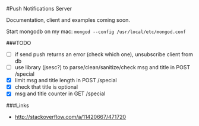 #Push Notifications Server

Documentation, client and examples coming soon.

Start mongodb on my mac: `mongod --config /usr/local/etc/mongod.conf`

###TODO

- [ ] if send push returns an error (check which one), unsubscribe client from db
- [ ] use library (jsesc?) to parse/clean/sanitize/check msg and title in POST /special
- [x] limit msg and title length in POST /special
- [x] check that title is optional
- [x] msg and title counter in GET /special

###Links

- http://stackoverflow.com/a/11420667/471720
